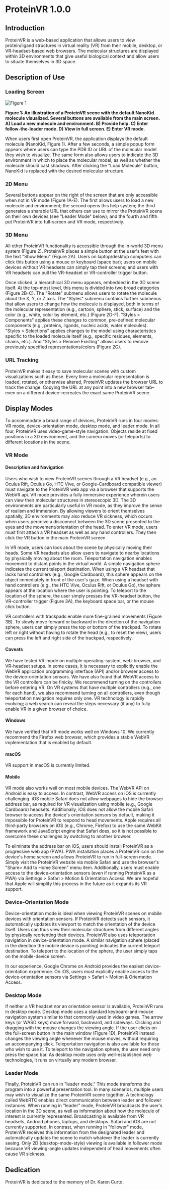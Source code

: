 # ProteinVR 1.0.0 #

## Introduction ##

ProteinVR is a web-based application that allows users to view protein/ligand
structures in virtual reality (VR) from their mobile, desktop, or
VR-headset-based web browsers. The molecular structures are displayed within
3D environments that give useful biological context and allow users to situate
themselves in 3D space.

## Description of Use ##

### Loading Screen ###

![Figure
1](https://git.durrantlab.pitt.edu/jdurrant/protein-vr/raw/master/src/components/UI/OpenPopup/pages/imgs/environment.jpg
"Figure 1")

__Figure 1: An illustration of a ProteinVR scene with the default NanoKid
molecule visualized. Several buttons are available from the main screen. A)
Load a new molecule and environment. B) Provide help. C) Enter
follow-the-leader mode. D) View in full screen. E) Enter VR mode.__

When users first open ProteinVR, the application displays the default molecule
(NanoKid, Figure 1). After a few seconds, a simple popup form appears where
users can type the PDB ID or URL of the molecular model they wish to
visualize. The same form also allows users to indicate the 3D environment in
which to place the molecular model, as well as whether the molecule should
cast shadows. After clicking the "Load Molecule" button, NanoKid is replaced
with the desired molecular structure.

### 2D Menu ###

Several buttons appear on the right of the screen that are only accessible
when not in VR mode (Figure 1A-E). The first allows users to load a new
molecule and environment; the second opens this help system; the third
generates a sharable URL that others can use to mirror the ProteinVR scene on
their own devices (see "Leader Mode" below); and the fourth and fifth put
ProteinVR into full-screen and VR mode, respectively.

### 3D Menu ###

All other ProteinVR functionality is accessible through the in-world 3D menu
system (Figure 2). ProteinVR places a simple button at the user's feet with
the text "Show Menu" (Figure 2A). Users on laptop/desktop computers can click
this button using a mouse or keyboard (space bar); users on mobile devices
without VR headsets can simply tap their screens; and users with VR headsets
can pull the VR-headset or VR-controller trigger button.

Once clicked, a hierarchical 3D menu appears, embedded in the 3D scene itself.
At the top-most level, this menu is divided into two broad categories (Figure
2B-C). The "Rotate" submenu allows users to rotate the molecule about the X,
Y, or Z axis. The "Styles" submenu contains further submenus that allow users
to change how the molecule is displayed, both in terms of the molecular
representation (e.g., cartoon, sphere, stick, surface) and the color (e.g.,
white, color by element, etc.) (Figure 2D-F). "Styles > Components" applies
these changes to common, pre-defined molecular components (e.g., proteins,
ligands, nucleic acids, water molecules). "Styles > Selections" applies
changes to the model using characteristics specific to the loaded molecule
itself (e.g., specific residues, elements, chains, etc.). And "Styles > Remove
Existing" allows users to remove previously specified representations/colors
(Figure 2G).

### URL Tracking ###

ProteinVR makes it easy to save molecular scenes with custom visualizations
such as these. Every time a molecular representation is loaded, rotated, or
otherwise altered, ProteinVR updates the browser URL to track the change.
Copying the URL at any point into a new browser tab–even on a different
device–recreates the exact same ProteinVR scene.

## Display Modes ##

To accommodate a broad range of devices, ProteinVR runs in four modes: VR
mode, device-orientation mode, desktop mode, and leader mode. In all four,
ProteinVR uses video-game-style navigation. Objects reside at fixed positions
in a 3D environment, and the camera moves (or teleports) to different
locations in the scene.

### VR Mode ###

#### Description and Navigation ####

Users who wish to view ProteinVR scenes through a VR headset (e.g., an Oculus
Rift, Oculus Go, HTC Vive, or Google-Cardboard compatible viewer) must
navigate to the ProteinVR web app via a browser that supports the WebVR api.
VR mode provides a fully immersive experience wherein users can view their
molecular structures in stereoscopic 3D. The 3D environments are particularly
useful in VR mode, as they improve the sense of realism and immersion. By
allowing viewers to orient themselves spatially, 3D environments may also
reduce VR sickness, which occurs when users perceive a disconnect between the
3D scene presented to the eyes and the movement/orientation of the head. To
enter VR mode, users must first attach a VR headset as well as any hand
controllers. They then click the VR button in the main ProteinVR screen.

In VR mode, users can look about the scene by physically moving their heads.
Some VR headsets also allow users to navigate to nearby locations by
physically moving about the room. Teleportation navigation enables movement to
distant points in the virtual world. A simple navigation sphere indicates the
current teleport destination. When using a VR headset that lacks hand
controllers (e.g., Google Cardboard), this sphere appears on the object
immediately in front of the user's gaze. When using a headset with hand
controllers (e.g., the HTC Vive, Oculus Rift, or Oculus Go), the sphere
appears at the location where the user is pointing. To teleport to the
location of the sphere, the user simply presses the VR-headset button, the
VR-controller trigger (Figure 3A), the keyboard space bar, or the mouse click
button.

VR controllers with trackpads enable more fine-grained movements (Figure 3B).
To slowly move forward or backward in the direction of the navigation sphere,
users can simply press the top or bottom of the trackpad. To rotate left or
right without having to rotate the head (e.g., to reset the view), users can
press the left and right side of the trackpad, respectively.

#### Caveats ####

We have tested VR-mode on multiple operating-system, web-browser, and
VR-headset setups. In some cases, it is necessary to explicitly enable the
WebVR application programming interface (API) and/or browser access to the
device-orientation sensors. We have also found that WebVR access to the VR
controllers can be finicky. We recommend turning on the controllers before
entering VR. On VR systems that have multiple controllers (e.g., one for each
hand), we also recommend turning on all controllers, even though teleportation
navigation requires only one. VR technology is rapidly evolving; a web search
can reveal the steps necessary (if any) to fully enable VR in a given browser
of choice.

#### Windows ####

We have verified that VR mode works well on Windows 10. We currently recommend
the Firefox web browser, which provides a stable WebVR implementation that is
enabled by default.

#### macOS ####

VR support in macOS is currently limited.

#### Mobile ####

VR mode also works well on most mobile devices. The WebVR API on Android is
easy to access. In contrast, WebVR access on iOS is currently challenging. iOS
mobile Safari does not allow webpages to hide the browser address bar, as
required for VR visualization using mobile (e.g., Google Cardboard) headsets.
Additionally, iOS does not allow the mobile Safari browser to access the
device's orientation sensors by default, making it impossible for ProteinVR to
respond to head movements. Apple requires all third-party browsers on iOS
(e.g., Chrome, Firefox) to use the same WebKit framework and JavaScript engine
that Safari does, so it is not possible to overcome these challenges by
switching to another browser.

To eliminate the address bar on iOS, users should install ProteinVR as a
progressive web app (PWA). PWA installation places a ProteinVR icon on the
device's home screen and allows ProteinVR to run in full-screen mode. Simply
visit the ProteinVR website via mobile Safari and use the browser's "Share>
Add to Home Screen" menu item. Additionally, users must enable access to the
device-orientation sensors (even if running ProteinVR as a PWA) via Settings >
Safari > Motion & Orientation Access. We are hopeful that Apple will simplify
this process in the future as it expands its VR support.

### Device-Orientation Mode ###

Device-orientation mode is ideal when viewing ProteinVR scenes on mobile
devices with orientation sensors. If ProteinVR detects such sensors, it
automatically updates its viewport to match the orientation of the device
itself. Users can thus view their molecular structures from different angles
by physically reorienting their devices. ProteinVR also uses teleportation
navigation in device-orientation mode. A similar navigation sphere (placed in
the direction the mobile device is pointing) indicates the current teleport
destination. To teleport to the location of the sphere, the user simply taps
on the mobile-device screen.

In our experience, Google Chrome on Android provides the easiest
device-orientation experience. On iOS, users must explicitly enable access to
the device-orientation sensors via Settings > Safari > Motion & Orientation
Access.

### Desktop Mode ###

If neither a VR headset nor an orientation sensor is available, ProteinVR runs
in desktop mode. Desktop mode uses a standard keyboard-and-mouse navigation
system similar to that commonly used in video games. The arrow keys (or WASD
keys) move forward, backward, and sideways. Clicking and dragging with the
mouse changes the viewing angle. If the user clicks on the full-screen button
in the main window (Figure 1D), ProteinVR instead changes the viewing angle
whenever the mouse moves, without requiring an accompanying click.
Teleportation navigation is also available for those who wish to use it. To
teleport to the navigation sphere, the user need only press the space bar. As
desktop mode uses only well-established web technologies, it runs on virtually
any modern browser.

### Leader Mode ###

Finally, ProteinVR can run in "leader mode." This mode transforms the program
into a powerful presentation tool. In many scenarios, multiple users may wish
to visualize the same ProteinVR scene together. A technology called WebRTC
enables direct communication between leader and follower instances. When
running in "leader" mode, ProteinVR broadcasts the user's location in the 3D
scene, as well as information about how the molecule of interest is currently
represented. Broadcasting is available from VR headsets, Android phones,
laptops, and desktops. Safari and iOS are not currently supported. In
contrast, when running in "follower" mode, ProteinVR receives this information
from the designated leader and automatically updates the scene to match
whatever the leader is currently seeing. Only 2D (desktop-mode-style) viewing
is available in follower mode because VR viewing-angle updates independent of
head movements often cause VR sickness.

## Dedication ##

ProteinVR is dedicated to the memory of Dr. Karen Curto.
